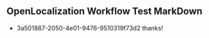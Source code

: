 ## OpenLocalization Workflow Test MarkDown
* 3a501887-2050-4e01-9476-9510319f73d2 thanks!

<!--HONumber=Aug16_HO3-->


